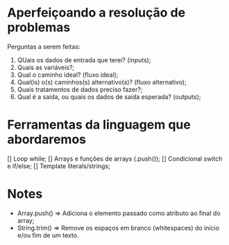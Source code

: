 # Aperfeiçoando a resolução de problemas

Perguntas a serem feitas:
  1. QUais os dados de entrada que terei? (inputs);
  2. Quais as variáveis?;
  3. Qual o caminho ideal? (fluxo ideal);
  4. Qual(is) o(s) caminhos(s) alternativo(s)? (fluxo alternativo);
  5. Quais tratamentos de dados preciso fazer?;
  6. Qual é a saída, ou quais os dados de saída esperada? (outputs);


# Ferramentas da linguagem que abordaremos

[] Loop while;
[] Arrays e funções de arrays (.push());
[] Condicional switch e if/else;
[] Template literals/strings;


# Notes
  * Array.push() => Adiciona o elemento passado como atributo ao final do array;
  * String.trim() =>  Remove os espaços em branco (whitespaces) do início e/ou fim de um texto.
